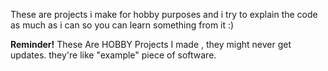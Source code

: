 These are projects i make for hobby purposes and i try to explain the code as much as i can so you can learn something from it :)

**Reminder!**
These Are HOBBY Projects I made , they might never get updates. they're like "example" piece of software.

